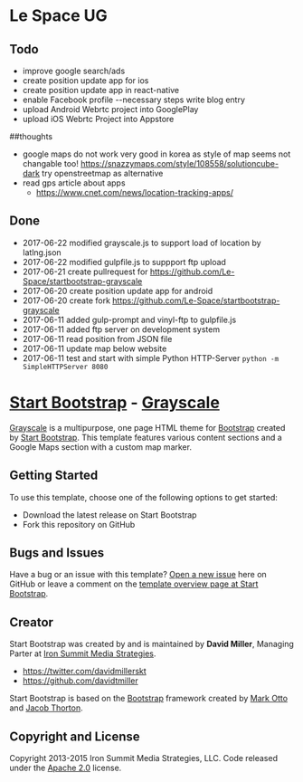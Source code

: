 # Le Space UG

## Todo
- improve google search/ads  
- create position update app for ios
- create position update app in react-native
- enable Facebook profile
    --necessary steps write blog entry   
- upload Android Webrtc project into GooglePlay 
- upload iOS Webrtc Project into Appstore

##thoughts
- google maps do not work very good in korea as style of map seems not changable too! https://snazzymaps.com/style/108558/solutioncube-dark try openstreetmap as alternative
- read gps article about apps
	- https://www.cnet.com/news/location-tracking-apps/

## Done
- 2017-06-22 modified grayscale.js to support load of location by latlng.json
- 2017-06-22 modified gulpfile.js to suppport ftp upload
- 2017-06-21 create pullrequest for https://github.com/Le-Space/startbootstrap-grayscale
- 2017-06-20 create position update app for android
- 2017-06-20 create fork https://github.com/Le-Space/startbootstrap-grayscale 
- 2017-06-11 added gulp-prompt and vinyl-ftp to gulpfile.js
- 2017-06-11 added ftp server on development system
- 2017-06-11 read position from JSON file 
- 2017-06-11 update map below website
- 2017-06-11 test and start with simple Python HTTP-Server ``python -m SimpleHTTPServer 8080``
# [Start Bootstrap](http://startbootstrap.com/) - [Grayscale](http://startbootstrap.com/template-overviews/grayscale/)

[Grayscale](http://startbootstrap.com/template-overviews/grayscale/) is a multipurpose, one page HTML theme for [Bootstrap](http://getbootstrap.com/) created by [Start Bootstrap](http://startbootstrap.com/). This template features various content sections and a Google Maps section with a custom map marker.

## Getting Started

To use this template, choose one of the following options to get started:
* Download the latest release on Start Bootstrap
* Fork this repository on GitHub

## Bugs and Issues

Have a bug or an issue with this template? [Open a new issue](https://github.com/IronSummitMedia/startbootstrap-grayscale/issues) here on GitHub or leave a comment on the [template overview page at Start Bootstrap](http://startbootstrap.com/template-overviews/grayscale/).

## Creator

Start Bootstrap was created by and is maintained by **David Miller**, Managing Parter at [Iron Summit Media Strategies](http://www.ironsummitmedia.com/).

* https://twitter.com/davidmillerskt
* https://github.com/davidtmiller

Start Bootstrap is based on the [Bootstrap](http://getbootstrap.com/) framework created by [Mark Otto](https://twitter.com/mdo) and [Jacob Thorton](https://twitter.com/fat).

## Copyright and License

Copyright 2013-2015 Iron Summit Media Strategies, LLC. Code released under the [Apache 2.0](https://github.com/IronSummitMedia/startbootstrap-grayscale/blob/gh-pages/LICENSE) license.
